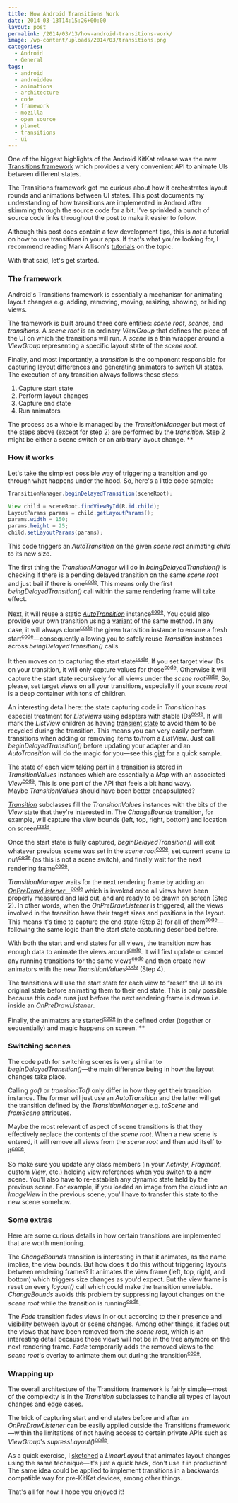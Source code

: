 ```yaml
---
title: How Android Transitions Work
date: 2014-03-13T14:15:26+00:00
layout: post
permalink: /2014/03/13/how-android-transitions-work/
image: /wp-content/uploads/2014/03/transitions.png
categories:
  - Android
  - General
tags:
  - android
  - androiddev
  - animations
  - architecture
  - code
  - framework
  - mozilla
  - open source
  - planet
  - transitions
  - ui
---
```


One of the biggest highlights of the Android KitKat release was the new
[Transitions framework](
https://developer.android.com/about/versions/kitkat.html#44-transitions)
which provides a very convenient API to animate UIs between different states.

The Transitions framework got me curious about how it orchestrates layout
rounds and animations between UI states. This post documents my understanding
of how transitions are implemented in Android after skimming through the source
code for a bit. I've sprinkled a bunch of source code links throughout the post
to make it easier to follow.

Although this post does contain a few development tips, this is _not_ a
tutorial on how to use transitions in your apps. If that's what you're looking
for, I recommend reading Mark Allison's [tutorials](
http://blog.stylingandroid.com/archives/category/animation/transition)
on the topic.

With that said, let's get started.

### The framework

Android's Transitions framework is essentially a mechanism for animating
layout changes e.g. adding, removing, moving, resizing, showing, or hiding
views.

The framework is built around three core entities: _scene root_,
_scenes_, and _transitions_. A _scene root_ is an
ordinary _ViewGroup_ that defines the piece of the UI on which the
transitions will run. A _scene_ is a thin wrapper around a
_ViewGroup_ representing a specific layout state of the _scene
root_.

Finally, and most importantly, a _transition_ is the component
responsible for capturing layout differences and generating animators to switch
UI states. The execution of any transition always follows these steps:

  1. Capture start state
  2. Perform layout changes
  3. Capture end state
  4. Run animators

The process as a whole is managed by the _TransitionManager_ but most
of the steps above (except for step 2) are performed by the
_transition_. Step 2 might be either a scene switch or an arbitrary
layout change.
**

### How it works

Let's take the simplest possible way of triggering a transition and go through
what happens under the hood. So, here's a little code sample:

```java
TransitionManager.beginDelayedTransition(sceneRoot);

View child = sceneRoot.findViewById(R.id.child);
LayoutParams params = child.getLayoutParams();
params.width = 150;
params.height = 25;
child.setLayoutParams(params);
```

This code triggers an _AutoTransition_ on the given _scene root_
animating _child_ to its new size.

The first thing the _TransitionManager_ will do in
_beingDelayedTransition()_ is checking if there is a pending delayed
transition on the same _scene root_ and just bail if there is one<sup><a
href="https://github.com/android/platform_frameworks_base/blob/kitkat-release/core/java/android/transition/TransitionManager.java#L356">code</a></sup>.
This means only the first _beingDelayedTransition()_ call within the
same rendering frame will take effect.

Next, it will reuse a static _<a
href="https://developer.android.com/reference/android/transition/AutoTransition.html">AutoTransition</a>_
instance<sup><a
href="https://github.com/android/platform_frameworks_base/blob/kitkat-release/core/java/android/transition/TransitionManager.java#L363">code</a></sup>.
You could also provide your own transition using a <a
href="http://developer.android.com/reference/android/transition/TransitionManager.html#beginDelayedTransition%28android.view.ViewGroup,%20android.transition.Transition%29">variant</a>
of the same method. In any case, it will always clone<sup><a
href="https://github.com/android/platform_frameworks_base/blob/kitkat-release/core/java/android/transition/TransitionManager.java#L365">code</a></sup>
the given transition instance to ensure a fresh start<sup><a
href="https://github.com/android/platform_frameworks_base/blob/kitkat-release/core/java/android/transition/Transition.java#L1466">code</a></sup>—consequently
allowing you to safely reuse _Transition_ instances across
_beingDelayedTransition()_ calls.


It then moves on to capturing the start state<sup><a
href="https://github.com/android/platform_frameworks_base/blob/kitkat-release/core/java/android/transition/TransitionManager.java#L266">code</a></sup>.
If you set target view IDs on your transition, it will only capture values for
those<sup><a
href="https://github.com/android/platform_frameworks_base/blob/kitkat-release/core/java/android/transition/Transition.java#L1006">code</a></sup>.
Otherwise it will capture the start state recursively for all views under the
_scene root_<sup><a
href="https://github.com/android/platform_frameworks_base/blob/kitkat-release/core/java/android/transition/TransitionManager.java#L366">code</a></sup>.
So, please, set target views on all your transitions, especially if your
_scene root_ is a deep container with tons of children.

An interesting detail here: the state capturing code in _Transition_ has
especial treatment for _ListViews_ using adapters with stable IDs<sup><a
href="https://github.com/android/platform_frameworks_base/blob/kitkat-release/core/java/android/transition/TransitionManager.java#L366">code</a></sup>.
It will mark the _ListView_ children as having <a
href="http://developer.android.com/reference/android/view/View.html#setHasTransientState%28boolean%29">transient
state</a> to avoid them to be recycled during the transition. This means you
can very easily perform transitions when adding or removing items to/from a
_ListView_. Just call _beginDelayedTransition()_ before updating
your adapter and an _AutoTransition_ will do the magic for you—see this
<a href="https://gist.github.com/lucasr/9508647">gist</a> for a quick sample.

The state of each view taking part in a transition is stored in
_TransitionValues_ instances which are essentially a _Map_ with
an associated _View_<sup><a
href="https://github.com/android/platform_frameworks_base/blob/kitkat-release/core/java/android/transition/TransitionValues.java">code</a></sup>.
This is one part of the API that feels a bit hand wavy.
Maybe _TransitionValues_ should have been better encapsulated?

_<a
href="http://developer.android.com/reference/android/transition/Transition.html">Transition</a>_
subclasses fill the _TransitionValues_ instances with the bits of the
_View_ state that they're interested in. The _ChangeBounds_
transition, for example, will capture the view bounds (left, top, right,
bottom) and location on screen<sup><a
href="https://github.com/android/platform_frameworks_base/blob/kitkat-release/core/java/android/transition/ChangeBounds.java#L84">code</a></sup>.

Once the start state is fully captured, _beginDelayedTransition()_ will
exit whatever previous scene was set in the _scene root_<sup><a
href="https://github.com/android/platform_frameworks_base/blob/kitkat-release/core/java/android/transition/TransitionManager.java#L272">code</a></sup>,
set current scene to _null_<sup><a
href="https://github.com/android/platform_frameworks_base/blob/kitkat-release/core/java/android/transition/TransitionManager.java#L367">code</a></sup>
(as this is not a scene switch), and finally wait for the next rendering
frame<sup><a
href="https://github.com/android/platform_frameworks_base/blob/kitkat-release/core/java/android/transition/TransitionManager.java#L210">code</a></sup>.

_TransitionManager_ waits for the next rendering frame by adding an <a
href="http://developer.android.com/reference/android/view/ViewTreeObserver.OnPreDrawListener.html">_OnPreDrawListener_</a>__<sup><a
href="https://github.com/android/platform_frameworks_base/blob/kitkat-release/core/java/android/transition/TransitionManager.java#L250">code</a></sup>
which is invoked once all views have been properly measured and laid out, and
are ready to be drawn on screen (Step 2). In other words, when the
_OnPreDrawListener_ is triggered, all the views involved in the
transition have their target sizes and positions in the layout. This means
it's time to capture the end state (Step 3) for all of them<sup><a
href="https://github.com/android/platform_frameworks_base/blob/kitkat-release/core/java/android/transition/TransitionManager.java#L239">code</a></sup>—following
the same logic than the start state capturing described before.

With both the start and end states for all views, the transition now has enough
data to animate the views around<sup><a
href="https://github.com/android/platform_frameworks_base/blob/kitkat-release/core/java/android/transition/TransitionManager.java#L245">code</a></sup>.
It will first update or cancel any running transitions for the same
views<sup><a
href="https://github.com/android/platform_frameworks_base/blob/kitkat-release/core/java/android/transition/Transition.java#L1243">code</a></sup>
and then create new animators with the new _TransitionValues_<sup><a
href="https://github.com/android/platform_frameworks_base/blob/kitkat-release/core/java/android/transition/Transition.java#L1295">code</a></sup>
(Step 4).

The transitions will use the start state for each view to &#8220;reset&#8221;
the UI to its original state before animating them to their end state. This is
only possible because this code runs just before the next rendering frame is
drawn i.e. inside an _OnPreDrawListener_.

Finally, the animators are started<sup><a
href="https://github.com/android/platform_frameworks_base/blob/kitkat-release/core/java/android/transition/Transition.java#L570">code</a></sup>
in the defined order (together or sequentially) and magic happens on screen.
**

### Switching scenes

The code path for switching scenes is very similar to
_beginDelayedTransition()_—the main difference being in how the layout
changes take place.

Calling _go()_ or _transitionTo()_ only differ in how they get
their transition instance. The former will just use an _AutoTransition_
and the latter will get the transition defined by the
_TransitionManager_ e.g. _toScene_ and _fromScene_
attributes.

Maybe the most relevant of aspect of scene transitions is that they effectively
replace the contents of the _scene root_. When a new scene is entered,
it will remove all views from the _scene root_ and then add
itself to it<sup><a
href="https://github.com/android/platform_frameworks_base/blob/kitkat-release/core/java/android/transition/Scene.java#L160">code</a></sup>.

So make sure you update any class members (in your _Activity_,
_Fragment_, custom _View_, etc.) holding view references
when you switch to a new scene. You'll also have to re-establish any dynamic
state held by the previous scene. For example, if you loaded an image from the
cloud into an _ImageView_ in the previous scene, you'll have to transfer
this state to the new scene somehow.

###  Some extras

Here are some curious details in how certain transitions are implemented that
are worth mentioning.

The _ChangeBounds_ transition is interesting in that it animates, as the
name implies, the view bounds. But how does it do this without triggering
layouts between rendering frames? It animates the view frame (left, top, right,
and bottom) which triggers size changes as you'd expect. But the view
frame is reset on every _layout()_ call which could make the transition
unreliable. _ChangeBounds_ avoids this problem by suppressing layout
changes on the _scene root_ while the transition is running<sup><a
href="https://github.com/android/platform_frameworks_base/blob/kitkat-release/core/java/android/transition/ChangeBounds.java#L171">code</a></sup>.

The _Fade_ transition fades views in or out according to their presence
and visibility between layout or scene changes. Among other things, it fades
out the views that have been removed from the _scene root_, which is an
interesting detail because those views will not be in the tree anymore on the
next rendering frame. _Fade_ temporarily adds the removed views to the
_scene root_'s overlay to animate them out during the transition<sup><a
href="https://github.com/android/platform_frameworks_base/blob/kitkat-release/core/java/android/transition/Fade.java#L246">code</a></sup>.

### Wrapping up

The overall architecture of the Transitions framework is fairly simple—most of
the complexity is in the _Transition_ subclasses to handle all types of
layout changes and edge cases.

The trick of capturing start and end states before and after an
_OnPreDrawListener_ can be easily applied outside the Transitions
framework—within the limitations of not having access to certain private APIs
such as _ViewGroup_'s _supressLayout()_<sup><a
href="https://github.com/android/platform_frameworks_base/blob/kitkat-release/core/java/android/view/ViewGroup.java#L5373">code</a></sup>.

As a quick exercise, I <a
href="https://gist.github.com/lucasr/9508844">sketched</a> a
_LinearLayout_ that animates layout changes using the same
technique—it's just a quick hack, don't use it in production! The same idea
could be applied to implement transitions in a backwards compatible way for
pre-KitKat devices, among other things.

That's all for now. I hope you enjoyed it!
